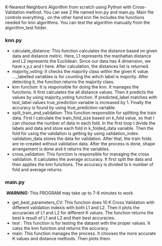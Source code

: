 K-Nearest Neighbors Algorithm from scratch using Python with Cross-Validation method. 
You can see 2 file named knn.py and main.py. Main file controls everything , on the other hand knn file includes the functions needed for knn algorithms. You can test the algorithm manually from the algorithm_test folder.

### knn.py

+ calculate_distance: This function calculates the distance based on given data and distance metric. Here, L1 represents the manhattan distance and L2 represents the Euclidean. Since our data has 4 dimension, we have x,y,z and t here. After calculation, the distances list is returned.
+ majority_voting: It checks the majority class within the given K value. ..._labelled variables is for counting the wihch label is majority. After detecting it, the function returns the majority class.
+ knn function: It is responsible for doing the knn. It manages the functions. It first calculates the all distance values. Then it predicts the values by using majority_voting function. If predicted_label matches with test_label values true_prediction variable is increased by 1. Finally the accuracy is found by using true_prediction variable. 
+ split_train_and_validation: This function responsible for splitting the train data. First I calculate the train_fold_size based on k_fold value, so that I can choose the number of data in each fold. In the first loop I divide the labels and data and store each fold in k_folded_data variable. Then the fold for using the validation is getting by using validation_index. validation_data stores the data for validation. After that, the train folds are re-created without validation data. After the process is done, shape arrangement is done and it returns the variables.
+ cross_validation: This function is responsible for managing the cross validation. It calculates the average accuracy. It first split the data and then applies the knn functions. The accuracy is divided to k number of fold and average returns.

### main.py

​	***WARNING:*** This PROGRAM may take up to 7-8 minutes to work.

+ get_best_parameters_CV: This function does 10 K Cross Validation with different validation indexis with both L1 and L2. Then it plots the accuracies of L1 and L2 for different K values. The function returns the best k result of L1 and L2 and their best accuracies.
+ test : This function is for testing the dataset with the proper values. It calss the knn function and returns the accuracy.
+ main: This function manages the process. It chooses the more accurate K values and distance methods. Then plots them. 
